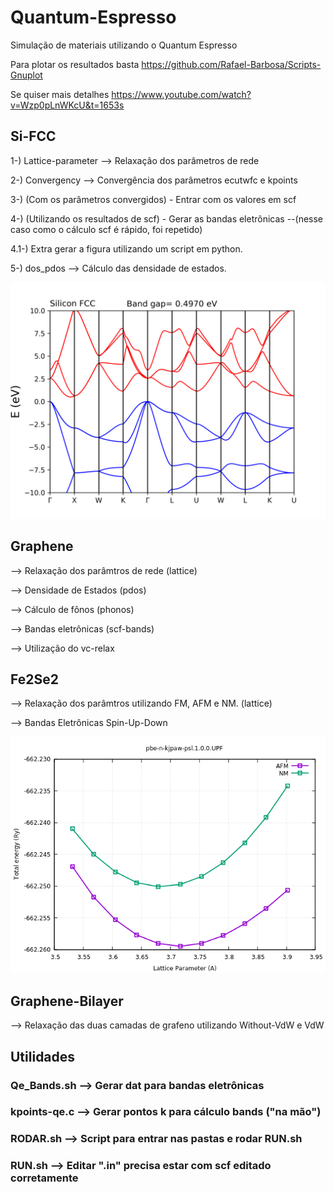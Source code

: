 # Quantum-Espresso

Simulação de materiais utilizando o Quantum Espresso

Para plotar os resultados basta https://github.com/Rafael-Barbosa/Scripts-Gnuplot

Se quiser mais detalhes https://www.youtube.com/watch?v=Wzp0pLnWKcU&t=1653s

## Si-FCC

1-) Lattice-parameter --> Relaxação dos parâmetros de rede

2-) Convergency --> Convergência dos parâmetros ecutwfc e kpoints

3-) (Com os parâmetros convergidos) - Entrar com os valores em scf

4-) (Utilizando os resultados de scf) - Gerar as bandas eletrônicas --(nesse caso como o cálculo scf é rápido, foi repetido)

4.1-) Extra gerar a figura utilizando um script em python.

5-) dos_pdos --> Cálculo das densidade de estados. 

![alt text](https://github.com/Rafael-Barbosa/Quantum-Espresso/blob/main/Si-Fcc/band_structure/pwband.png)


## Graphene 

--> Relaxação dos parâmtros de rede (lattice)

--> Densidade de Estados (pdos)

--> Cálculo de fônos (phonos)

--> Bandas eletrônicas (scf-bands)

--> Utilização do vc-relax

## Fe2Se2

--> Relaxação dos parâmtros utilizando FM, AFM e NM. (lattice)

--> Bandas Eletrônicas Spin-Up-Down

![alt text](https://github.com/Rafael-Barbosa/Quantum-Espresso/blob/main/Fe2Se2/lattice/fe2se2-2d.png)

## Graphene-Bilayer

--> Relaxação das duas camadas de grafeno utilizando Without-VdW e VdW

## Utilidades

### Qe_Bands.sh --> Gerar dat para bandas eletrônicas

### kpoints-qe.c --> Gerar pontos k para cálculo bands ("na mão")

### RODAR.sh --> Script para entrar nas pastas e rodar RUN.sh

### RUN.sh --> Editar ".in" precisa estar com scf editado corretamente

